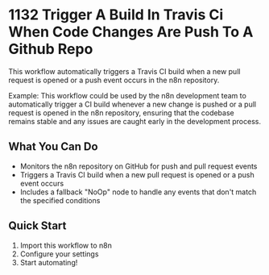 # 1132 Trigger A Build In Travis Ci When Code Changes Are Push To A Github Repo

This workflow automatically triggers a Travis CI build when a new pull request is opened or a push event occurs in the n8n repository.

Example: This workflow could be used by the n8n development team to automatically trigger a CI build whenever a new change is pushed or a pull request is opened in the n8n repository, ensuring that the codebase remains stable and any issues are caught early in the development process.

## What You Can Do
- Monitors the n8n repository on GitHub for push and pull request events
- Triggers a Travis CI build when a new pull request is opened or a push event occurs
- Includes a fallback "NoOp" node to handle any events that don't match the specified conditions

## Quick Start
1. Import this workflow to n8n
2. Configure your settings
3. Start automating!

